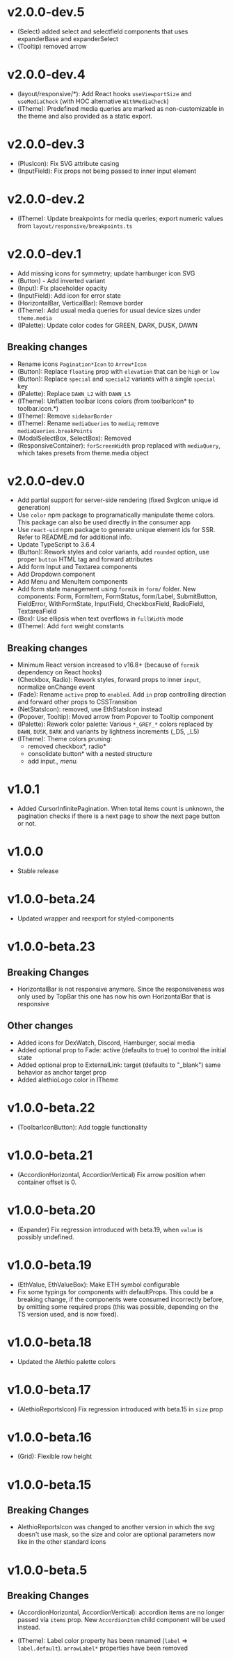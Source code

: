 # v2.0.0-dev.5

- (Select) added select and selectfield components that uses expanderBase and expanderSelect
- (Tooltip) removed arrow

# v2.0.0-dev.4

- (layout/responsive/*): Add React hooks `useViewportSize` and `useMediaCheck` (with HOC alternative `WithMediaCheck`)
- (ITheme): Predefined media queries are marked as non-customizable in the theme and also provided as a static export.

# v2.0.0-dev.3

- (PlusIcon): Fix SVG attribute casing
- (InputField): Fix props not being passed to inner input element

# v2.0.0-dev.2

- (ITheme): Update breakpoints for media queries; export numeric values from `layout/responsive/breakpoints.ts`

# v2.0.0-dev.1

- Add missing icons for symmetry; update hamburger icon SVG
- (Button) - Add inverted variant
- (Input): Fix placeholder opacity
- (InputField): Add icon for error state
- (HorizontalBar, VerticalBar): Remove border
- (ITheme): Add usual media queries for usual device sizes under `theme.media`
- (IPalette): Update color codes for GREEN, DARK, DUSK, DAWN

## Breaking changes
- Rename icons `Pagination*Icon` to `Arrow*Icon`
- (Button): Replace `floating` prop with `elevation` that can be `high` or `low`
- (Button): Replace `special` and `special2` variants with a single `special` key
- (IPalette): Replace `DAWN_L2` with `DAWN_L5`
- (ITheme): Unflatten toolbar icons colors (from toolbarIcon* to toolbar.icon.*)
- (ITheme): Remove `sidebarBorder`
- (ITheme): Rename `mediaQueries` to `media`; remove `mediaQueries.breakPoints`
- (ModalSelectBox, SelectBox): Removed
- (ResponsiveContainer): `forScreenWidth` prop replaced with `mediaQuery`, which takes presets from theme.media object

# v2.0.0-dev.0

- Add partial support for server-side rendering (fixed SvgIcon unique id generation)
- Use `color` npm package to programatically manipulate theme colors. This package can also be used directly in the consumer app
- Use `react-uid` npm package to generate unique element ids for SSR. Refer to README.md for additional info.
- Update TypeScript to 3.6.4
- (Button): Rework styles and color variants, add `rounded` option, use proper `button` HTML tag and forward attributes
- Add form Input and Textarea components
- Add Dropdown component
- Add Menu and MenuItem components
- Add form state management using `formik` in `form/` folder. New components: Form, FormItem, FormStatus, form/Label, SubmitButton, FieldError, WithFormState, InputField, CheckboxField, RadioField, TextareaField
- (Box): Use ellipsis when text overflows in `fullWidth` mode
- (ITheme): Add `font` weight constants

## Breaking changes
- Minimum React version increased to v16.8+ (because of `formik` dependency on React hooks)
- (Checkbox, Radio): Rework styles, forward props to inner `input`, normalize onChange event
- (Fade): Rename `active` prop to `enabled`. Add `in` prop controlling direction and forward other props to CSSTransition
- (NetStatsIcon): removed, use EthStatsIcon instead
- (Popover, Tooltip): Moved arrow from Popover to Tooltip component
- (IPalette): Rework color palette: Various `*_GREY_*` colors replaced by `DAWN`, `DUSK`, `DARK` and variants by lightness increments (_D5, _L5)
- (ITheme): Theme colors pruning:
    - removed checkbox*, radio*
    - consolidate button* with a nested structure
    - add input.*, menu.*

# v1.0.1

- Added CursorInfinitePagination. When total items count is unknown, the pagination checks if there is a next page to show the next page button or not.

# v1.0.0

- Stable release

# v1.0.0-beta.24

- Updated wrapper and reexport for styled-components

# v1.0.0-beta.23

## Breaking Changes

- HorizontalBar is not responsive anymore. Since the responsiveness was only used by TopBar this one has now his own HorizontalBar that is responsive

## Other changes

- Added icons for DexWatch, Discord, Hamburger, social media
- Added optional prop to Fade: active (defaults to true) to control the initial state
- Added optional prop to ExternalLink: target (defaults to "_blank") same behavior as anchor target prop
- Added alethioLogo color in ITheme

# v1.0.0-beta.22

- (ToolbarIconButton): Add toggle functionality

# v1.0.0-beta.21

- (AccordionHorizontal, AccordionVertical) Fix arrow position when container offset is 0.

# v1.0.0-beta.20

- (Expander) Fix regression introduced with beta.19, when `value` is possibly undefined.

# v1.0.0-beta.19

- (EthValue, EthValueBox): Make ETH symbol configurable
- Fix some typings for components with defaultProps. This could be a breaking change, if the components were consumed incorrectly before, by omitting some required props (this was possible, depending on the TS version used, and is now fixed).

# v1.0.0-beta.18

- Updated the Alethio palette colors

# v1.0.0-beta.17

- (AlethioReportsIcon) Fix regression introduced with beta.15 in `size` prop

# v1.0.0-beta.16

- (Grid): Flexible row height

# v1.0.0-beta.15

## Breaking Changes

- AlethioReportsIcon was changed to another version in which the svg doesn't use mask, so the size and color are optional parameters now like in the other standard icons

# v1.0.0-beta.5

## Breaking Changes

- (AccordionHorizontal, AccordionVertical): accordion items are no longer passed via `items` prop. New `AccordionItem` child component will be used instead.

- (ITheme): Label color property has been renamed (`label` => `label.default`). `arrowLabel*` properties have been removed
